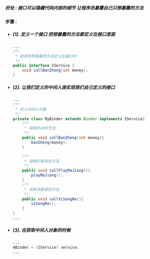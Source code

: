 ##### 好处 : 接口可以隐藏代码内部的细节 让程序员暴露自己只想暴露的方法

#### 步骤 :

* ##### \[1\]. 定义一个接口 把想暴露的方法都定义在接口里面

  ```java
  ...
  /**
   * 把领导想暴露的方法定义在接口中
   */
  public interface IService {
      void callBanZheng(int money);
  }
  ```
* ##### \[2\]. 让我们定义的中间人类实现我们自己定义的接口

  ```java
  ...
  /**
   * 定义中间人对象
   */
  private class MyBinder extends Binder implements IService{
      /**
       * 调用办证的方法
       */
      public void callBanZheng(int money){
          banZheng(money);
      }

      /**
       * 调用打麻将的方法
       */
      public void callPlayMaJiang(){
          playMaJiang();
      }
      /**
       * 调用洗桑拿的方法
       */
      public void callXiSangNa(){
          xiSangNa();
      }
  }
  ...
  ```
* ##### \[3\]. 在获取中间人对象的时候

  ```java
  ...
  mBinder = (IService) service;
  ...
  ```



